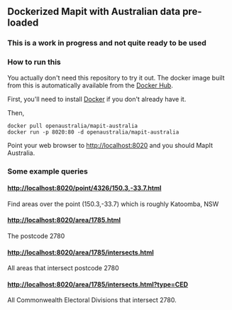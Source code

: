 ## Dockerized Mapit with Australian data pre-loaded
### This is a work in progress and not quite ready to be used

### How to run this

You actually don't need this repository to try it out. The docker image built from this is
automatically available from the [Docker Hub](https://hub.docker.com/).

First, you'll need to install [Docker](https://docs.docker.com/) if you don't already have it.

Then,
```
docker pull openaustralia/mapit-australia
docker run -p 8020:80 -d openaustralia/mapit-australia
```

Point your web browser to [http://localhost:8020](http://localhost:8020) and you should
MapIt Australia.

### Some example queries

#### [http://localhost:8020/point/4326/150.3,-33.7.html](http://localhost:8020/point/4326/150.3,-33.7.html)
Find areas over the point (150.3,-33.7) which is roughly Katoomba, NSW

#### [http://localhost:8020/area/1785.html](http://localhost:8020/area/1785.html)
The postcode 2780

#### [http://localhost:8020/area/1785/intersects.html](http://localhost:8020/area/1785/intersects.html)
All areas that intersect postcode 2780

#### [http://localhost:8020/area/1785/intersects.html?type=CED](http://localhost:8020/area/1785/intersects.html?type=CED)
All Commonwealth Electoral Divisions that intersect 2780.
